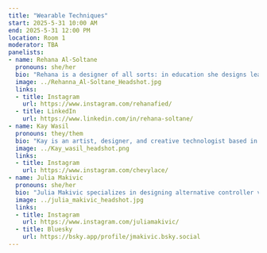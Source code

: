 ```yaml
---
title: "Wearable Techniques"
start: 2025-5-31 10:00 AM
end: 2025-5-31 12:00 PM
location: Room 1
moderator: TBA
panelists:
- name: Rehana Al-Soltane
  pronouns: she/her
  bio: "Rehana is a designer of all sorts: in education she designs learning experiences about AI, and in the wearable technology world she designs couture dresses integrated with electronics and digital fabrication techniques. All with 'open-sourcery' at the heart at what she does!"
  image: ../Rehanna_Al-Soltane_Headshot.jpg
  links:
  - title: Instagram
    url: https://www.instagram.com/rehanafied/
  - title: LinkedIn
    url: https://www.linkedin.com/in/rehana-soltane/
- name: Kay Wasil
  pronouns: they/them
  bio: "Kay is an artist, designer, and creative technologist based in Brooklyn, NY. They’ve been working as a freelance costume designer for nightlife for six years, and their work has been seen onstage at Bonnaroo, House of Yes, Bushwig, and on 'Whatcha Packin' for RuPaul's Drag Race S16."
  image: ../Kay_wasil_headshot.png 
  links:
  - title: Instagram
    url: https://www.instagram.com/chevylace/
- name: Julia Makivic
  pronouns: she/her
  bio: "Julia Makivic specializes in designing alternative controller videogames, combining hardware and sensors to create custom gaming interfaces. Her games explore what it means to have an emotional exchange with a computational system and how our emotions are mediated by technology. She is currently a lecturer in Creative Electronic Engineering at Royal Holloway, University of London."
  image: ../julia_makivic_headshot.jpg 
  links:
  - title: Instagram
    url: https://www.instagram.com/juliamakivic/
  - title: Bluesky
    url: https://bsky.app/profile/jmakivic.bsky.social
---
```

